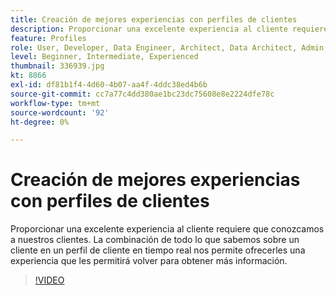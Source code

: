 ```yaml
---
title: Creación de mejores experiencias con perfiles de clientes
description: Proporcionar una excelente experiencia al cliente requiere que conozcamos a nuestros clientes. La combinación de todo lo que sabemos sobre un cliente en un perfil de cliente en tiempo real nos permite ofrecerles una experiencia que les permitirá volver para obtener más información.
feature: Profiles
role: User, Developer, Data Engineer, Architect, Data Architect, Admin, Leader
level: Beginner, Intermediate, Experienced
thumbnail: 336939.jpg
kt: 8866
exl-id: df81b1f4-4d60-4b07-aa4f-4ddc38ed4b6b
source-git-commit: cc7a77c4dd380ae1bc23dc75608e8e2224dfe78c
workflow-type: tm+mt
source-wordcount: '92'
ht-degree: 0%

---
```


# Creación de mejores experiencias con perfiles de clientes

Proporcionar una excelente experiencia al cliente requiere que conozcamos a nuestros clientes. La combinación de todo lo que sabemos sobre un cliente en un perfil de cliente en tiempo real nos permite ofrecerles una experiencia que les permitirá volver para obtener más información.

>[!VIDEO](https://video.tv.adobe.com/v/336939/?quality=12&learn=on)
